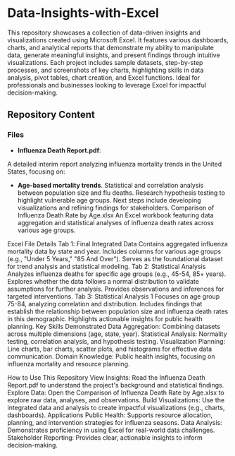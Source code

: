 # Data-Insights-with-Excel
This repository showcases a collection of data-driven insights and visualizations created using Microsoft Excel. It features various dashboards, charts, and analytical reports that demonstrate my ability to manipulate data, generate meaningful insights, and present findings through intuitive visualizations. Each project includes sample datasets, step-by-step processes, and screenshots of key charts, highlighting skills in data analysis, pivot tables, chart creation, and Excel functions. Ideal for professionals and businesses looking to leverage Excel for impactful decision-making.

## Repository Content

### Files
- **Influenza Death Report.pdf**:

A detailed interim report analyzing influenza mortality trends in the United States, focusing on:

- **Age-based mortality trends**.
Statistical and correlation analysis between population size and flu deaths.
Research hypothesis testing to highlight vulnerable age groups.
Next steps include developing visualizations and refining findings for stakeholders.
Comparison of Influenza Death Rate by Age.xlsx
An Excel workbook featuring data aggregation and statistical analyses of influenza death rates across various age groups.

Excel File Details
Tab 1: Final Integrated Data
Contains aggregated influenza mortality data by state and year.
Includes columns for various age groups (e.g., "Under 5 Years," "85 And Over").
Serves as the foundational dataset for trend analysis and statistical modeling.
Tab 2: Statistical Analysis
Analyzes influenza deaths for specific age groups (e.g., 45-54, 85+ years).
Explores whether the data follows a normal distribution to validate assumptions for further analysis.
Provides observations and inferences for targeted interventions.
Tab 3: Statistical Analysis 1
Focuses on age group 75-84, analyzing correlation and distribution.
Includes findings that establish the relationship between population size and influenza death rates in this demographic.
Highlights actionable insights for public health planning.
Key Skills Demonstrated
Data Aggregation: Combining datasets across multiple dimensions (age, state, year).
Statistical Analysis: Normality testing, correlation analysis, and hypothesis testing.
Visualization Planning: Line charts, bar charts, scatter plots, and histograms for effective data communication.
Domain Knowledge: Public health insights, focusing on influenza mortality and resource planning.

How to Use This Repository
View Insights: Read the Influenza Death Report.pdf to understand the project's background and statistical findings.
Explore Data: Open the Comparison of Influenza Death Rate by Age.xlsx to explore raw data, analyses, and observations.
Build Visualizations: Use the integrated data and analysis to create impactful visualizations (e.g., charts, dashboards).
Applications
Public Health: Supports resource allocation, planning, and intervention strategies for influenza seasons.
Data Analysis: Demonstrates proficiency in using Excel for real-world data challenges.
Stakeholder Reporting: Provides clear, actionable insights to inform decision-making.


